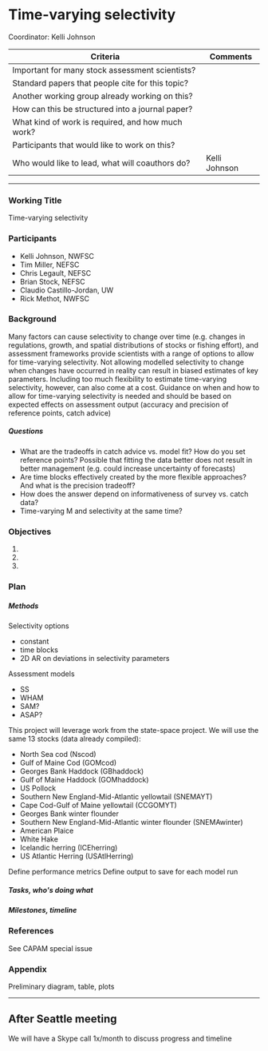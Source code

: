 # Time-varying selectivity

Coordinator: Kelli Johnson

Criteria | Comments
-------- | --------
Important for many stock assessment scientists?   | 
Standard papers that people cite for this topic?  | 
Another working group already working on this?    | 
How can this be structured into a journal paper?  | 
What kind of work is required, and how much work? | 
Participants that would like to work on this?     | 
Who would like to lead, what will coauthors do?   | Kelli Johnson

***

### Working Title

Time-varying selectivity

### Participants

  * Kelli Johnson, NWFSC
  * Tim Miller, NEFSC
  * Chris Legault, NEFSC
  * Brian Stock, NEFSC
  * Claudio Castillo-Jordan, UW
  * Rick Methot, NWFSC

### Background

Many factors can cause selectivity to change over time (e.g. changes in regulations, growth, and spatial distributions of stocks or fishing effort), and assessment frameworks provide scientists with a range of options to allow for time-varying selectivity. Not allowing modelled selectivity to change when changes have occurred in reality can result in biased estimates of key parameters. Including too much flexibility to estimate time-varying selectivity, however, can also come at a cost. Guidance on when and how to allow for time-varying selectivity is needed and should be based on expected effects on assessment output (accuracy and precision of reference points, catch advice)

##### Questions

* What are the tradeoffs in catch advice vs. model fit? How do you set reference points? Possible that fitting the data better does not result in better management (e.g. could increase uncertainty of forecasts)
* Are time blocks effectively created by the more flexible approaches? And what is the precision tradeoff?
* How does the answer depend on informativeness of survey vs. catch data?
* Time-varying M and selectivity at the same time?

### Objectives

  1. 
  2. 
  3. 

### Plan

##### Methods

Selectivity options

  * constant
  * time blocks
  * 2D AR on deviations in selectivity parameters

Assessment models

  * SS
  * WHAM
  * SAM?
  * ASAP?

This project will leverage work from the state-space project. We will use the same 13 stocks (data already compiled):

  * North Sea cod (Nscod)
  * Gulf of Maine Cod (GOMcod)
  * Georges Bank Haddock (GBhaddock)
  * Gulf of Maine Haddock (GOMhaddock)
  * US Pollock
  * Southern New England-Mid-Atlantic yellowtail (SNEMAYT)
  * Cape Cod-Gulf of Maine yellowtail (CCGOMYT)
  * Georges Bank winter flounder
  * Southern New England-Mid-Atlantic winter flounder (SNEMAwinter)
  * American Plaice
  * White Hake
  * Icelandic herring (ICEherring)
  * US Atlantic Herring (USAtlHerring)

Define performance metrics
Define output to save for each model run

##### Tasks, who's doing what

##### Milestones, timeline

### References

See CAPAM special issue

### Appendix

Preliminary diagram, table, plots

***

## After Seattle meeting

We will have a Skype call 1x/month to discuss progress and timeline

